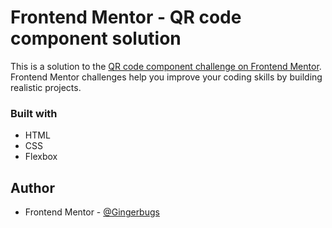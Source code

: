 # Frontend Mentor - QR code component solution

This is a solution to the [QR code component challenge on Frontend Mentor](https://www.frontendmentor.io/challenges/qr-code-component-iux_sIO_H). Frontend Mentor challenges help you improve your coding skills by building realistic projects.


### Built with

- HTML
- CSS
- Flexbox


## Author

- Frontend Mentor - [@Gingerbugs](https://www.frontendmentor.io/profile/Gingerbugs)
